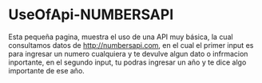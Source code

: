 # UseOfApi-NUMBERSAPI
Esta pequeña pagina, muestra el uso de una API muy básica, la cual consultamos datos de http://numbersapi.com, en el cual el primer input es para ingresar un numero cualquiera y te devulve algun dato o infrmacion inportante, en el segundo input, tu podras ingresar un año y te dice algo importante de ese año.
